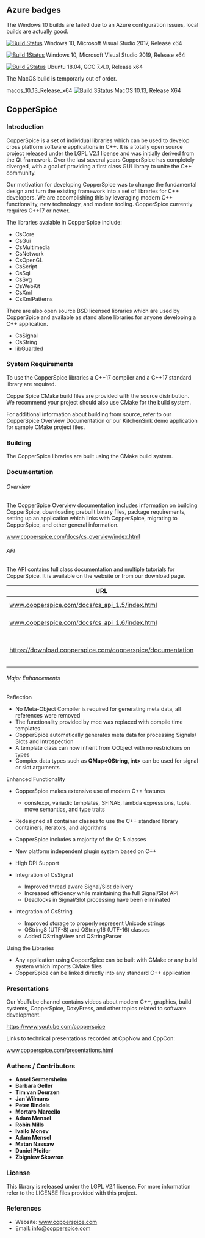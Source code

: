 ## Azure badges

The Windows 10 builds are failed due to an Azure configuration issues, local builds are actually good.

[![Build Status](https://dev.azure.com/copperspice/copperspice-msvc/_apis/build/status/janwilmans.copperspice-msvc?branchName=master&jobName=msvc_2017_Release_x64)](https://dev.azure.com/copperspice/copperspice-msvc/_build/latest?definitionId=8&branchName=master) Windows 10, Microsoft Visual Studio 2017, Release x64

[![Build 1Status](https://dev.azure.com/copperspice/copperspice-msvc/_apis/build/status/janwilmans.copperspice-msvc?branchName=master&jobName=msvc_2019_Release_x64)](https://dev.azure.com/copperspice/copperspice-msvc/_build/latest?definitionId=8&branchName=master) Windows 10, Microsoft Visual Studio 2019, Release x64

[![Build 2Status](https://dev.azure.com/copperspice/copperspice-msvc/_apis/build/status/janwilmans.copperspice-msvc?branchName=master&jobName=Ubuntu_16_04_Release_x64)](https://dev.azure.com/copperspice/copperspice-msvc/_build/latest?definitionId=8&branchName=master) Ubuntu 18.04, GCC 7.4.0, Release x64

The MacOS build is temporarly out of order.

macos_10_13_Release_x64 [![Build 3Status](https://dev.azure.com/copperspice/copperspice-msvc/_apis/build/status/janwilmans.copperspice-msvc?branchName=master&jobName=macos_10_13_Release_x64)](https://dev.azure.com/copperspice/copperspice-msvc/_build/latest?definitionId=8&branchName=master) MacOS 10.13, Release X64


## CopperSpice

### Introduction

CopperSpice is a set of individual libraries which can be used to develop cross platform software applications in C++.
It is a totally open source project released under the LGPL V2.1 license and was initially derived from the Qt
framework. Over the last several years CopperSpice has completely diverged, with a goal of providing a first class GUI
library to unite the C++ community.

Our motivation for developing CopperSpice was to change the fundamental design and turn the existing framework into a
set of libraries for C++ developers. We are accomplishing this by leveraging modern C++ functionality, new technology,
and modern tooling. CopperSpice currently requires C++17 or newer.

The libraries avaiable in CopperSpice include:

 * CsCore
 * CsGui
 * CsMultimedia
 * CsNetwork
 * CsOpenGL
 * CsScript
 * CsSql
 * CsSvg
 * CsWebKit
 * CsXml
 * CsXmlPatterns

There are also open source BSD licensed libraries which are used by CopperSpice and available as stand alone libraries
for anyone developing a C++ application.

 * CsSignal
 * CsString
 * libGuarded


### System Requirements

To use the CopperSpice libraries a C++17 compiler and a C++17 standard library are required.

CopperSpice CMake build files are provided with the source distribution. We recommend your project should also use
CMake for the build system.

For additional information about building from source, refer to our CopperSpice Overview Documentation or our
KitchenSink demo application for sample CMake project files.


### Building

The CopperSpice libraries are built using the CMake build system.


### Documentation

###### Overview

The CopperSpice Overview documentation includes information on building CopperSpice, downloading prebuilt binary
files, package requirements, setting up an application which links with CopperSpice, migrating to CopperSpice, and
other general information.

www.copperspice.com/docs/cs_overview/index.html


###### API

The API contains full class documentation and multiple tutorials for CopperSpice. It is available on the website or
from our download page.


|URL      |Description|
|---------|-----------|
|www.copperspice.com/docs/cs_api_1.5/index.html|CopperSpice 1.5  (stable)|
|www.copperspice.com/docs/cs_api_1.6/index.html|CopperSpice 1.6|
|         |           |
|https://download.copperspice.com/copperspice/documentation|Overview and API (tar and zip formats)|


###### Major Enhancements

Reflection
 * No Meta-Object Compiler is required for generating meta data, all references were removed
 * The functionality provided by moc was replaced with compile time templates
 * CopperSpice automatically generates meta data for processing Signals/ Slots and Introspection
 * A template class can now inherit from QObject with no restrictions on types
 * Complex data types such as **QMap&lt;QString, int&gt;** can be used for signal or slot arguments

Enhanced Functionality
 * CopperSpice makes extensive use of modern C++ features
   * constexpr, variadic templates, SFINAE, lambda expressions, tuple, move semantics, and type traits
 * Redesigned all container classes to use the C++ standard library containers, iterators, and algorithms
 * CopperSpice includes a majority of the Qt 5 classes
 * New platform independent plugin system based on C++
 * High DPI Support

 * Integration of CsSignal
   * Improved thread aware Signal/Slot delivery
   * Increased efficiency while maintaining the full Signal/Slot API
   * Deadlocks in Signal/Slot processing have been eliminated
 * Integration of CsString
   * Improved storage to properly represent Unicode strings
   * QString8 (UTF-8) and QString16 (UTF-16) classes
   * Added QStringView and QStringParser

Using the Libraries
 * Any application using CopperSpice can be built with CMake or any build system which imports CMake files
 * CopperSpice can be linked directly into any standard C++ application


### Presentations

Our YouTube channel contains videos about modern C++, graphics, build systems, CopperSpice, DoxyPress, and other
topics related to software development.

https://www.youtube.com/copperspice


Links to technical presentations recorded at CppNow and CppCon:

www.copperspice.com/presentations.html


### Authors / Contributors

* **Ansel Sermersheim**
* **Barbara Geller**
* **Tim van Deurzen**
* **Jan Wilmans**
* **Peter Bindels**
* **Mortaro Marcello**
* **Adam Mensel**
* **Robin Mills**
* **Ivailo Monev**
* **Adam Mensel**
* **Matan Nassaw**
* **Daniel Pfeifer**
* **Zbigniew Skowron**



### License

This library is released under the LGPL V2.1 license. For more information refer to the LICENSE files provided with
this project.


### References

* Website: www.copperspice.com
* Email:   info@copperspice.com
